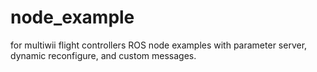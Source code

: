 node_example
============
for multiwii flight controllers
ROS node examples with parameter server, dynamic reconfigure, and custom messages.
